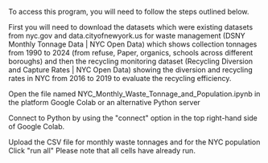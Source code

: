 To access this program, you will need to follow the steps outlined below.

First you will need to download the datasets which were existing datasets from nyc.gov and data.cityofnewyork.us for waste management (DSNY Monthly Tonnage Data | NYC Open Data) which shows collection tonnages from 1990 to 2024 (from refuse, Paper, organics, schools across different boroughs) and then the recycling monitoring dataset (Recycling Diversion and Capture Rates | NYC Open Data) showing the diversion and recycling rates in NYC from 2016 to 2019 to evaluate the recycling efficiency. 

Open the file named NYC_Monthly_Waste_Tonnage_and_Population.ipynb in the platform Google Colab or an alternative Python server

Connect to Python by using the "connect" option in the top right-hand side of Google Colab.

Upload the CSV file for monthly waste tonnages and for the NYC population 
Click "run all"
Please note that all cells have already run.
